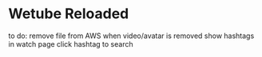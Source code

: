 # Wetube Reloaded

to do:
remove file from AWS when video/avatar is removed
show hashtags in watch page
click hashtag to search
